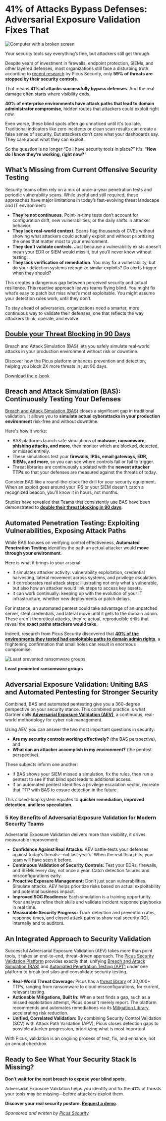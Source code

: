 # 41% of Attacks Bypass Defenses: Adversarial Exposure Validation Fixes That

![Computer with a broken screen](https://www.bleepstatic.com/content/posts/2025/04/15/picus-bypass-defenses.jpg)

Your security tools say everything’s fine, but attackers still get through.

Despite years of investment in firewalls, endpoint protection, SIEMs, and other layered defenses, most organizations still face a disturbing truth: according to [recent research](https://hubs.li/Q03gXYTK0) by Picus Security, only **59% of threats are stopped by their security controls**.

That means **41% of attacks successfully bypass defenses**. And the real damage often starts where visibility ends.

**40% of enterprise environments have attack paths that lead to domain administrator compromise**, hidden routes that attackers could exploit right now.

Even worse, these blind spots often go unnoticed until it's too late. Traditional indicators like zero incidents or clean scan results can create a false sense of security. But attackers don’t care what your dashboards say. They care about what they can exploit.

So the question is no longer “Do I have security tools in place?” It's: “**How do I know they’re working, right now?**”

## What’s Missing from Current Offensive Security Testing

Security teams often rely on a mix of once-a-year penetration tests and periodic vulnerability scans. While useful and still required, these approaches have major limitations in today’s fast-evolving threat landscape and IT environment:

* **They’re not continuous.** Point-in-time tests don’t account for configuration drift, new vulnerabilities, or the daily shifts in attacker behavior.
* **They lack real-world context.** Scans flag thousands of CVEs without showing what attackers could actually exploit and without prioritizing the ones that matter most to your environment.
* **They don’t validate controls.** Just because a vulnerability exists doesn’t mean your EDR or SIEM would miss it, but you’ll never know without testing.
* **They lack verification of remediation.** You may fix a vulnerability, but do your detection systems recognize similar exploits? Do alerts trigger when they should?

This creates a dangerous gap between perceived security and actual resilience. This reactive approach leaves teams flying blind. You might fix what’s easy to patch but miss what’s most exploitable. You might assume your detection rules work, until they don’t.

To stay ahead of adversaries, organizations need a smarter, more continuous way to validate their defenses; one that reflects the way attackers think, operate, and evolve.

## [Double your Threat Blocking in 90 Days](https://hubs.li/Q03gXZBg0)

Breach and Attack Simulation (BAS) lets you safely simulate real-world attacks in your production environment without risk or downtime. 

Discover how the Picus platform enhances prevention and detection, helping you block 2X more threats in just 90 days.

[Download the e-book](https://hubs.li/Q03gXZBg0)

## Breach and Attack Simulation (BAS): Continuously Testing Your Defenses

[Breach and Attack Simulation (BAS)](https://www.picussecurity.com/breach-and-attack-simulation) closes a significant gap in traditional validation. It allows you to **simulate actual cyberattacks in your production environment** risk-free and without downtime.

Here's how it works:

* BAS platforms launch safe simulations of **malware, ransomware, phishing attacks, and more**, then monitor which are blocked, detected, or missed entirely.
* These simulations test your **firewalls, IPSs, email gateways, EDR, SIEMs, and more**, so you can see where controls fail or fail to trigger.
* Threat libraries are continuously updated with the **newest attacker TTPs** so that your defenses are measured against the threats of today.

Consider BAS like a round-the-clock fire drill for your security equipment. When an exploit goes around your IPS or your SIEM doesn't catch a recognized beacon, you'll know it in hours, not months.

Studies have revealed that Teams that consistently use BAS have been demonstrated to **[double their threat blocking in 90 days](https://hubs.li/Q03gXZBg0)**.

## Automated Penetration Testing: Exploiting Vulnerabilities, Exposing Attack Paths

While BAS focuses on verifying control effectiveness, **Automated Penetration Testing** identifies the path an actual attacker would **move through your environment**.

Here is what it brings to your arsenal:

* It simulates attacker activity: vulnerability exploitation, credential harvesting, lateral movement across systems, and privilege escalation.
* It corroborates real attack steps: illustrating not only what's vulnerable, but also how an attacker would link steps to access key assets.
* It can work continually: keeping up with the evolution of your IT infrastructure, whether new deployments or patch delays.

For instance, an automated pentest could take advantage of an unpatched server, steal credentials, and lateral move until it gets to the domain admin. These aren't theoretical attacks, they're actual, reproducible drills that reveal the **exact paths attackers would take**.

Indeed, research from Picus Security discovered that **[40% of the environments they tested had exploitable paths to domain admin rights](https://hubs.li/Q03gXYTK0)**, a frightening confirmation that small holes can result in enormous compromise.

![Least prevented ransomware groups](https://www.bleepstatic.com/images/news/security/p/picus/automated-pentesting/picus-least-prevented-ransomware-group.png)

**Least prevented ransomware groups**

## Adversarial Exposure Validation: Uniting BAS and Automated Pentesting for Stronger Security

Combined, BAS and automated pentesting give you a 360-degree perspective on your security stance. This combined practice is what Gartner calls **[Adversarial Exposure Validation (AEV)](https://www.picussecurity.com/resource/report/gartner-market-guide-for-adversarial-exposure-validation)**, a continuous, real-world methodology for cyber risk management.

Using AEV, you can answer the two most important questions in security:

* **Are my security controls working effectively?** (the BAS perspective), and
* **What can an attacker accomplish in my environment?** (the pentest perspective).

These subjects inform one another:

* If BAS shows your SIEM missed a simulation, fix the rules, then run a pentest to see if that blind spot leads to additional access.
* If an automated pentest identifies a privilege escalation vector, recreate that TTP with BAS to ensure detection in the future.

This closed-loop system equates to **quicker remediation, improved detection, and less speculation**.

### 5 Key Benefits of Adversarial Exposure Validation for Modern Security Teams

Adversarial Exposure Validation delivers more than visibility, it drives measurable improvement: 

* **Confidence Against Real Attacks:** AEV battle-tests your defenses against today’s threats—not last year’s. When the real thing hits, your team will have seen it before.
* **Continuous Validation of Security Controls:** Test your EDRs, firewalls, and SIEMs every day, not once a year. Catch detection failures and misconfigurations early.
* **Proactive Exposure Management:** Don’t just scan vulnerabilities. Simulate attacks. AEV helps prioritize risks based on actual exploitability and potential business impact.
* **Improved SOC Readiness:** Each simulation is a training opportunity. Your analysts refine their skills and validate incident response playbooks in real time.
* **Measurable Security Progress:** Track detection and prevention rates, response times, and closed attack paths to show real security ROI, internally and to auditors.

## An Integrated Approach to Security Validation

Successful Adversarial Exposure Validation (AEV) takes more than point tools, it takes an end-to-end, threat-driven approach. The [Picus Security Validation Platform](https://www.picussecurity.com) provides exactly that, unifying [Breach and Attack Simulation (BAS)](https://www.picussecurity.com/breach-and-attack-simulation) and [Automated Penetration Testing (APT)](https://www.picussecurity.com/use-case/pen-testing-automation) under one platform to break tool silos and consolidate security testing.

* **Real-World Threat Coverage:** Picus has a [threat library](https://www.picussecurity.com/product/picus-threat-library) of 30,000+ TTPs, ranging from ransomware to cloud misconfigurations, for current, relevant testing.
* **Actionable Mitigations, Built In:** When a test finds a gap, such as a missed exploitation attempt, Picus doesn't merely report. The platform recommends and automates remediations via its [Mitigation Library,](https://www.picussecurity.com/product/mitigation-library) accelerating risk reduction.
* **Unified, Correlated Validation:** By combining Security Control Validation (SCV) with Attack Path Validation (APV), Picus closes detection gaps to possible attacker progression, prioritizing what is most important.

With Picus, validation is an ongoing process of test, fix, and enhance, not an annual checkbox.

## Ready to See What Your Security Stack Is Missing?

**Don’t wait for the next breach to expose your blind spots.**

Adversarial Exposure Validation helps you identify and fix the 41% of threats your tools may be missing—before attackers exploit them.

**Discover your real security posture. [Request a demo](https://hubs.li/Q03gXYR10).**

_Sponsored and written by [Picus Security](https://hubs.li/Q03gXYR10)._